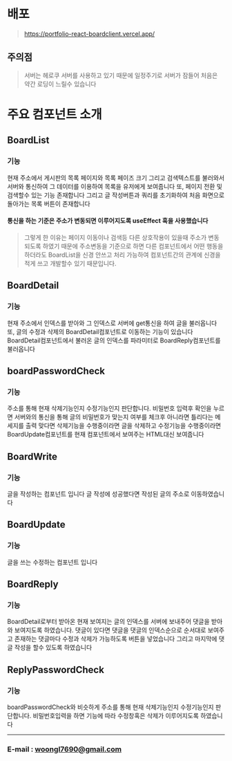 # 배포
> https://portfolio-react-boardclient.vercel.app/

## 주의점
> 서버는 헤로쿠 서버를 사용하고 있기 때문에 일정주기로 서버가 잠들어 처음은 약간 로딩이 느릴수 있습니다 

# 주요 컴포넌트 소개

## BoardList
### 기능 
현재 주소에서 게시판의 목록 페이지와 목록 페이즈 크기 그리고 검색텍스트를 불러와서 서버와 통신하여 
그 데이터를 이용하여 목록을 유저에게 보여줍니다 또, 페이지 전환 및 검색할수 있는 기능 존재합니다
그리고 글 작성버튼과 쿼리를 초기화하여 처음 화면으로 돌아가는 목록 버튼이 존재합니다

#### 통신을 하는 기준은 주소가 변동되면 이루어지도록 useEffect 훅을 사용했습니다
> 그렇게 한 이유는 페이지 이동이나 검색등 다른 상호작용이 있을때 주소가 변동되도록 하였기 때문에 주소변동을 기준으로 하면 다른 컴포넌트에서 어떤 행동을 하더라도
> BoardList을 신경 안쓰고 처리 가능하여 컴포넌트간의 관계에 신경을 적게 쓰고 개발할수 있기 때문입니다.


## BoardDetail 
### 기능 
현재 주소에서 인덱스를 받아와 그 인덱스로 서버에 get통신을 하여 글을 불러옵니다
또, 글의 수정과 삭제의 BoardDetail컴포넌트로 이동하는 기능이 있습니다
BoardDetail컴포넌트에서 불러온 글의 인덱스를 파라미터로 BoardReply컴포넌트를 불러옵니다

## boardPasswordCheck
### 기능 
주소를 통해 현재 삭제기능인지 수정기능인지 판단합니다. 비밀번호 입력후 확인을 누르면
서버와의 통신을 통해 글의 비밀번호가 맞는지 여부를 체크후 아니라면 틀리다는 메세지를 출력
맞다면 삭제기능을 수행중이라면 글을 삭제하고 수정기능을 수행중이라면 BoardUpdate컴포넌트를 
현재 컴포넌트에서 보여주는 HTML대신 보여줍니다

## BoardWrite
### 기능
글을 작성하는 컴포넌트 입니다 글 작성에 성공했다면 작성된 글의 주소로 이동하였습니다

## BoardUpdate  
### 기능
글을 쓰는 수정하는 컴포넌트 입니다


## BoardReply 
### 기능
BoardDetail로부터 받아온 현재 보여지는 글의 인덱스를 서버에 보내주어 댓글을 받아와 
보여지도록 하였습니다. 댓글이 있다면 댓글을 댓글의 인덱스순으로 순서대로 보여주고
존재하는 댓글마다 수정과 삭제가 가능하도록 버튼을 넣었습니다 그리고 마지막에 댓글 작성을 할수 있도록 하였습니다


## ReplyPasswordCheck
### 기능
boardPasswordCheck와 비슷하게 주소를 통해 현재 삭제기능인지 수정기능인지 판단합니다.
비밀번호입력을 하면 기능에 따라 수정창혹은 삭제가 이루어지도록 하였습니다


---



### E-mail : woongl7690@gmail.com
